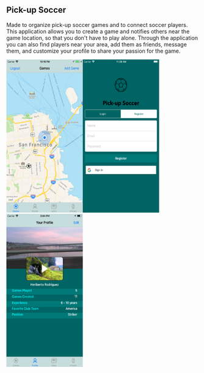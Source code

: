 ## Pick-up Soccer

Made to organize pick-up soccer games and to connect soccer players. This application allows you to create a game and notifies others near the game location, so that you don't have to play alone. Through the application you can also find players near your area, add them as friends, message them, and customize your profile to share your passion for the game.
<p float="left">
<img src="https://github.com/hrodri02/soccer_app/blob/master/screenshots/LoginVC.png" alt="home screen" width="200" height="400" style="padding-right: 100"/>
<img src="https://github.com/hrodri02/soccer_app/blob/master/screenshots/GamesVC.png" alt="map screen" width="200" height="400" style="float:left; padding-right: 100"/>
<img src="https://github.com/hrodri02/soccer_app/blob/master/screenshots/ProfileVC.png" alt="map screen" width="200" height="400" style="float:left"/>
<p/>
